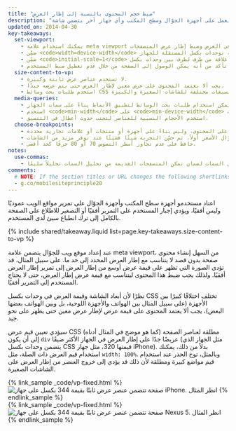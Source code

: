 ```yaml
---
title: "ضبط حجم المحتوى بالنسبة إلى إطار العرض"
description: "لم تتم تهيئة معظم محتوى الويب للعمل على هذه التجارب متعددة الأجهزة. إلا أنه يمكنك التعرف على أساسيات تصميم موقع ويب يمكنه العمل على أجهزة الجوّال وسطح المكتب وأي جهاز آخر يتضمن شاشة."
updated_on: 2014-04-30
key-takeaways:
  set-viewport:
    - يمكنك استخدام علامة meta viewport للتحكم في العرض وضبط إطار عرض المتصفحات.
    - ضمِّن <code>width=device-width</code> لمطابقة عرض الشاشة بوحدات بكسل المستقلة للجهاز.
    - ضمِّن <code>initial-scale=1</code> لإنشاء علاقة من طرف لطرف بين وحدات بكسل CSS ووحدات بكسل المستقلة للجهاز.
    - تأكد من أنه يمكن الوصول إلى الصفحة من خلال عدم تعطيل ضبط المستخدم.
  size-content-to-vp:
    - لا تستخدم عناصر عرض ثابتة وكبيرة.
    - يجب ألا يعتمد المحتوى على عرض معين لإطار العرض حتى يتم عرضه جيدًا.
    - استخدم طلبات بحث وسائط CSS لتطبيق تنسيقات مختلفة للشاشات الصغيرة والكبيرة.
  media-queries:
    - يمكن استخدام طلبات بحث الوسائط لتطبيق الأنماط بناءً على سمات الجهاز.
    - استخدم <code>min-width</code> على <code>min-device-width</code> للتأكد من تجربة البحث.
    - استخدم الأحجام النسبية للعناصر لتجنب حدوث أعطال في التنسيق.
  choose-breakpoints:
    - أنشئ نقاط الفصل بناءً على المحتوى، وليس بناءً على أجهزة أو منتجات أو علامات تجارية محددة.
    - ابدأ التصميم لأجهزة الجوّال الأصغر أولاً، ثم حسِّن التجربة شيئًا فشيئًا عند توفر مزيد من الشاشات.
    - حافظ على عدم تجاوز أسطر النصوص 70 أو 80 حرفًا كحد أقصى.
notes:
  use-commas:
    - استخدم فاصلة لفصل السمات لضمان تمكن المتصفحات القديمة من تحليل السمات تحليلاً سليمًا.
comments: 
  # NOTE: If the section titles or URL changes the following shortlinks must be updated
  - g.co/mobilesiteprinciple20
---
```

<p class="intro">
  اعتاد مستخدمو أجهزة سطح المكتب وأجهزة الجوّال على تمرير مواقع الويب عموديًا وليس أفقيًا، ويؤدي إجبار المستخدم على التمرير أفقيًا أو التصغير للاطلاع على الصفحة بالكامل إلى ترك انطباع سيئ لدى المستخدم.
</p>

{% include shared/takeaway.liquid list=page.key-takeaways.size-content-to-vp %}

عند إعداد موقع ويب للجوّال يتضمن علامة meta viewport، من السهل إنشاء محتوى صفحة بدون قصد لا يتناسب مع إطار العرض المحدد إلى حد ما. على سبيل المثال، قد تؤدي الصورة التي تظهر على قيمة عرض أوسع من إطار العرض إلى تمرير إطار العرض أفقيًا. ولذلك يجب ضبط هذا المحتوى ليتناسب مع قيمة عرض إطار العرض، حتى لا يحتاج المستخدم إلى التمرير أفقيًا.

نظرًا لأن أبعاد الشاشة وقيمة العرض في وحدات بكسل CSS تختلف اختلافًا كبيرًا بين الأجهزة (على سبيل المثال بين الهواتف والأجهزة اللوحية، بل وبين الهواتف بعضها البعض)، يجب ألا يعتمد المحتوى على قيمة عرض لإطار عرض معين حتى يظهر على نحو جيد.

سيؤدي تعيين قيم عرض CSS مطلقة لعناصر الصفحة (كما هو موضح في المثال أدناه) إلى أن يكون `div` عريضًا جدًا على إطار العرض في الجهاز الأكثر ضيقًا (مثل الجهاز الذي يتضمن وحدات بكسل CSS قيمتها 320، مثل جهاز iPhone). بدلاً من ذلك، يمكنك استخدام قيم العرض ذات الصلة، مثل `width: 100%`.  وبالمثل، توخ الحذر عند استخدام قيم مواضع كبيرة ومطلقة لأن ذلك قد يؤدي إلى خروج العنصر من إطار العرض على الشاشات الصغيرة.

<div class="mdl-grid">
  <div class="mdl-cell mdl-cell--6--col">
    {% link_sample _code/vp-fixed.html %}
      <img src="imgs/vp-fixed-iph.png" srcset="imgs/vp-fixed-iph.png 1x, imgs/vp-fixed-iph-2x.png 2x"  alt="صفحة تتضمن عنصر عرض ثابتًا بقيمة 344 بكسل على جهاز iPhone.">
      انظر المثال
    {% endlink_sample %}
  </div>

  <div class="mdl-cell mdl-cell--6--col">
    {% link_sample _code/vp-fixed.html %}
      <img src="imgs/vp-fixed-n5.png" srcset="imgs/vp-fixed-n5.png 1x, imgs/vp-fixed-n5-2x.png 2x"  alt="صفحة تتضمن عنصر عرض ثابتًا بقيمة 344 بكسل على جهاز Nexus 5.">
      انظر المثال
    {% endlink_sample %}
  </div>
</div>



